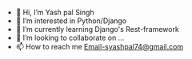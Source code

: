 - 👋 Hi, I’m Yash pal Singh
- 👀 I’m interested in Python/Django 
- 🌱 I’m currently learning Django's Rest-framework
- 💞️ I’m looking to collaborate on ...
- 📫 How to reach me Email-syashpal74@gmail.com

<!---
Yashpal98/Yashpal98 is a ✨ special ✨ repository because its `README.md` (this file) appears on your GitHub profile.
You can click the Preview link to take a look at your changes.
--->
